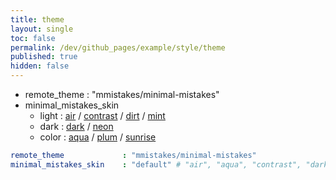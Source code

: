 ```yaml
---
title: theme
layout: single
toc: false
permalink: /dev/github_pages/example/style/theme
published: true
hidden: false
---
```




- remote_theme : "mmistakes/minimal-mistakes"
- minimal_mistakes_skin
  - light : [air](https://mmistakes.github.io/minimal-mistakes/docs/configuration/#air-skin-air) / [contrast](https://mmistakes.github.io/minimal-mistakes/docs/configuration/#contrast-skin-contrast) / [dirt](https://mmistakes.github.io/minimal-mistakes/docs/configuration/#dirt-skin-dirt) / [mint](https://mmistakes.github.io/minimal-mistakes/docs/configuration/#mint-skin-mint)
  - dark : [dark](https://mmistakes.github.io/minimal-mistakes/docs/configuration/#dark-skin-dark) / [neon](https://mmistakes.github.io/minimal-mistakes/docs/configuration/#neon-skin-neon)
  - color : [aqua](https://mmistakes.github.io/minimal-mistakes/docs/configuration/#aqua-skin-aqua) / [plum](https://mmistakes.github.io/minimal-mistakes/docs/configuration/#neon-skin-plum) / [sunrise](https://mmistakes.github.io/minimal-mistakes/docs/configuration/#sunrise-skin-sunrise)

```yml
remote_theme             : "mmistakes/minimal-mistakes"
minimal_mistakes_skin    : "default" # "air", "aqua", "contrast", "dark", "dirt", "neon", "mint", "plum", "sunrise"
```
